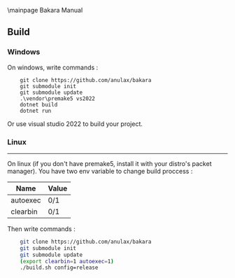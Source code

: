 \mainpage Bakara Manual

## Build
### Windows
On windows, write commands :
```batch
	git clone https://github.com/anulax/bakara
	git submodule init
	git submodule update
	.\vendor\premake5 vs2022
	dotnet build
	dotnet run
```
Or use visual studio 2022 to build your project.

### Linux
---
On linux (if you don't have premake5, install it with your distro's packet manager). You have two env variable to change build proccess :

| Name        | Value	    |
| ----------- | ----------- |
| autoexec    | 0/1         |
| clearbin    | 0/1         |

Then write commands :

```bash
	git clone https://github.com/anulax/bakara
	git submodule init
	git submodule update
	(export clearbin=1 autoexec=1)
	./build.sh config=release
```
